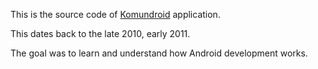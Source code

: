 This is the source code of [Komundroid](https://play.google.com/store/apps/details?id=com.yaraslav) application.

This dates back to the late 2010, early 2011.

The goal was to learn and understand how Android development works.
